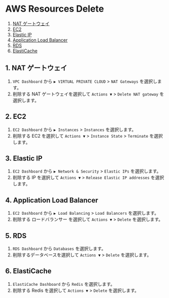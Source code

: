 # AWS Resources Delete
1. [NAT ゲートウェイ](#anchor1)
2. [EC2](#anchor2)
3. [Elastic IP ](#anchor3)
4. [Application Load Balancer](#anchor4)
5. [RDS](#anchor5)
6. [ElastiCache](#anchor6)

## 1. NAT ゲートウェイ
1. ` VPC Dashboard ` から ` ▶ VIRTUAL PRIVATE CLOUD ` > ` NAT Gateways ` を選択します。
2. 削除する NAT ゲートウェイを選択して ` Actions ▼ ` > ` Delete NAT gateway ` を選択します。

## 2. EC2
1. ` EC2 Dashboard ` から ` ▶ Instances ` > ` Instances ` を選択します。
2. 削除する EC2 を選択して ` Actions ▼ ` > ` Instance State ` > ` Terminate ` を選択します。

## 3. Elastic IP
1. ` EC2 Dashboard ` から ` ▶ Network & Security ` > ` Elastic IPs ` を選択します。
2. 削除する IP を選択して ` Actions ▼ ` > ` Release Elastic IP addresses ` を選択します。

## 4. Application Load Balancer
1. ` EC2 Dashboard ` から ` ▶ Load Balancing ` > ` Load Balancers ` を選択します。
2. 削除する ロードバランサー を選択して ` Actions ▼ ` > ` Delete ` を選択します。

## 5. RDS
1. ` RDS Dashboard ` から ` Databases ` を選択します。
2. 削除するデータベースを選択して ` Actions ▼ ` > ` Delete ` を選択します。

## 6. ElastiCache
1. ` ElastiCache Dashboard ` から ` Redis ` を選択します。
2. 削除する Redis を選択して ` Actions ▼ ` > ` Delete ` を選択します。
